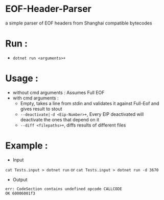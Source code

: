 # EOF-Header-Parser
a simple parser of EOF headers from Shanghai compatible bytecodes 

# Run : 
* ``dotnet run <arguments>+``

# Usage : 
* without cmd arguments : Assumes Full EOF
* with cmd arguments : 
  * Empty, takes a line from stdin and validates it against Full-Eof and gives result to stout
  * ``--deactivate|-d <Eip-Number>+``, Every EIP deactivated will deactivate the ones that depend on it
  * ``--diff <filepaths>+``, diffs results of different files
# Example : 
* Input 

``cat Tests.input > dotnet run`` or ``cat Tests.input > dotnet run -d 3670``

* Output 
```
err: CodeSection contains undefined opcode CALLCODE
OK 60006001f3
```
